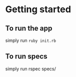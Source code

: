 # Getting started

## To run the app

simply run `ruby init.rb`


## To run specs

simply run rspec specs/
